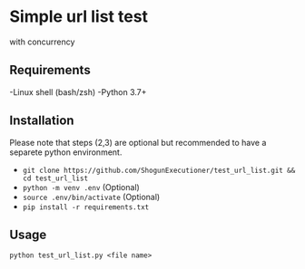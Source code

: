 # Simple url list test

with concurrency

## Requirements

-Linux shell (bash/zsh)
-Python 3.7+

## Installation

Please note that steps (2,3) are optional but recommended to have a separete python environment.

- `git clone https://github.com/ShogunExecutioner/test_url_list.git && cd test_url_list`
- `python -m venv .env` (Optional)
- `source .env/bin/activate` (Optional)
- `pip install -r requirements.txt`

## Usage

`python test_url_list.py <file name>`

